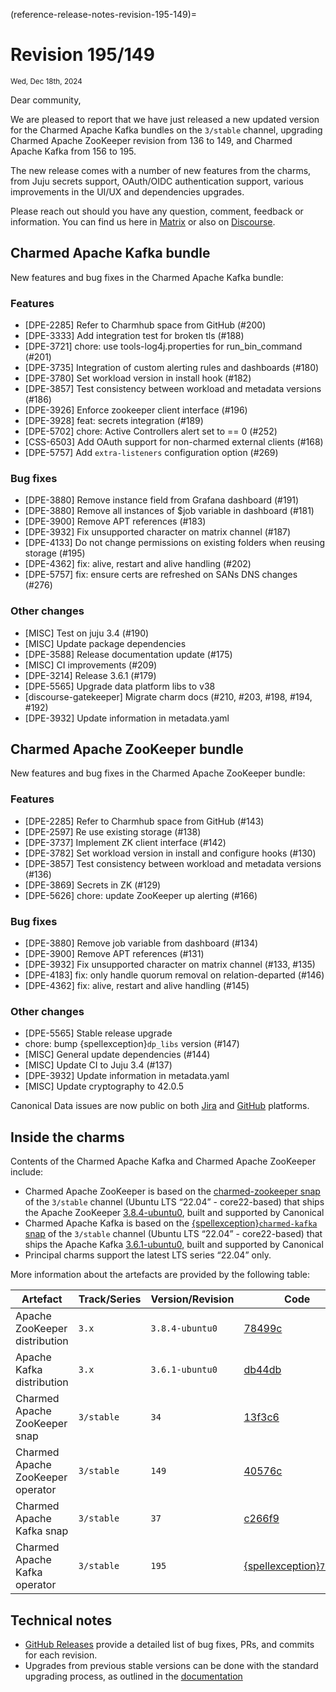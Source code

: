 (reference-release-notes-revision-195-149)=
# Revision 195/149
<sub>Wed, Dec 18th, 2024</sub>

Dear community,

We are pleased to report that we have just released a new updated version for the Charmed Apache Kafka bundles on the `3/stable` channel, 
upgrading Charmed Apache ZooKeeper revision from 136 to 149, and Charmed Apache Kafka from 156 to 195.

The new release comes with a number of new features from the charms, from Juju secrets support, OAuth/OIDC authentication support, various improvements in the UI/UX and dependencies upgrades.  

Please reach out should you have any question, comment, feedback or information. You can find us here in [Matrix](https://matrix.to/#/#charmhub-data-platform:ubuntu.com) or also on [Discourse](https://discourse.charmhub.io/).

## Charmed Apache Kafka bundle

New features and bug fixes in the Charmed Apache Kafka bundle:

### Features

* [DPE-2285] Refer to Charmhub space from GitHub (#200)
* [DPE-3333] Add integration test for broken tls (#188)
* [DPE-3721] chore: use tools-log4j.properties for run_bin_command (#201)
* [DPE-3735] Integration of custom alerting rules and dashboards (#180)
* [DPE-3780] Set workload version in install hook (#182)
* [DPE-3857] Test consistency between workload and metadata versions (#186)
* [DPE-3926] Enforce zookeeper client interface (#196)
* [DPE-3928] feat: secrets integration (#189)
* [DPE-5702] chore: Active Controllers alert set to == 0 (#252)
* [CSS-6503] Add OAuth support for non-charmed external clients (#168)
* [DPE-5757] Add `extra-listeners` configuration option (#269)

### Bug fixes

* [DPE-3880] Remove instance field from Grafana dashboard (#191) 
* [DPE-3880] Remove all instances of $job variable in dashboard (#181)
* [DPE-3900] Remove APT references (#183)
* [DPE-3932] Fix unsupported character on matrix channel (#187)
* [DPE-4133] Do not change permissions on existing folders when reusing storage (#195)
* [DPE-4362] fix: alive, restart and alive handling (#202)
* [DPE-5757] fix: ensure certs are refreshed on SANs DNS changes (#276)

### Other changes

* [MISC] Test on juju 3.4 (#190)
* [MISC] Update package dependencies
* [DPE-3588] Release documentation update  (#175)
* [MISC] CI improvements (#209)
* [DPE-3214] Release 3.6.1 (#179)
* [DPE-5565] Upgrade data platform libs to v38
* [discourse-gatekeeper] Migrate charm docs (#210, #203, #198, #194, #192)
* [DPE-3932] Update information in metadata.yaml

## Charmed Apache ZooKeeper bundle

New features and bug fixes in the Charmed Apache ZooKeeper bundle:

### Features

* [DPE-2285] Refer to Charmhub space from GitHub (#143)
* [DPE-2597] Re use existing storage (#138)
* [DPE-3737] Implement ZK client interface (#142)
* [DPE-3782] Set workload version in install and configure hooks (#130)
* [DPE-3857] Test consistency between workload and metadata versions (#136)
* [DPE-3869] Secrets in ZK (#129)
* [DPE-5626] chore: update ZooKeeper up alerting (#166)

### Bug fixes

* [DPE-3880] Remove job variable from dashboard (#134)
* [DPE-3900] Remove APT references (#131)
* [DPE-3932] Fix unsupported character on matrix channel (#133, #135)
* [DPE-4183] fix: only handle quorum removal on relation-departed (#146)
* [DPE-4362] fix: alive, restart and alive handling (#145)

### Other changes

* [DPE-5565] Stable release upgrade
* chore: bump {spellexception}`dp_libs` version (#147)
* [MISC] General update dependencies (#144)
* [MISC] Update CI to Juju 3.4 (#137)
* [DPE-3932] Update information in metadata.yaml
* [MISC] Update cryptography to 42.0.5

Canonical Data issues are now public on both [Jira](https://warthogs.atlassian.net/jira/software/c/projects/DPE/issues/) 
and [GitHub](https://github.com/canonical/kafka-operator/issues) platforms.

## Inside the charms

Contents of the Charmed Apache Kafka and Charmed Apache ZooKeeper include:

* Charmed Apache ZooKeeper is based on the [charmed-zookeeper snap](https://snapcraft.io/charmed-zookeeper) of the `3/stable` channel (Ubuntu LTS “22.04” - core22-based) that ships the Apache ZooKeeper [3.8.4-ubuntu0](https://launchpad.net/zookeeper-releases/3.x/3.8.4-ubuntu0), built and supported by Canonical
* Charmed Apache Kafka is based on the [{spellexception}`charmed-kafka` snap](https://snapcraft.io/charmed-kafka) of the `3/stable` channel (Ubuntu LTS “22.04” - core22-based) that ships the Apache Kafka [3.6.1-ubuntu0](https://launchpad.net/kafka-releases/3.x/3.6.1-ubuntu0), built and supported by Canonical
* Principal charms support the latest LTS series “22.04” only.

More information about the artefacts are provided by the following table:

| Artefact                          | Track/Series | Version/Revision | Code                                                                                                                |
|-----------------------------------|--------------|------------------|---------------------------------------------------------------------------------------------------------------------|
| Apache ZooKeeper distribution     | `3.x`          | `3.8.4-ubuntu0`    | [78499c](https://git.launchpad.net/zookeeper-releases/tree/?h=lp-3.8.4&id=78499c9f4d4610f9fb963afdad1ffd1aab2a96b8) |
| Apache Kafka distribution         | `3.x`          | `3.6.1-ubuntu0`    | [db44db](https://git.launchpad.net/kafka-releases/tree/?h=lp-3.6.1&id=db44db1ebf870854dddfc3be0187a976b997d4dc)     |
| Charmed Apache ZooKeeper snap     | `3/stable`     | `34`               | [13f3c6](https://github.com/canonical/charmed-zookeeper-snap/tree/13f3c620658fdc55b7d6745b81c7b5a00e042e10)         |        
| Charmed Apache ZooKeeper operator | `3/stable`     | `149`              | [40576c](https://github.com/canonical/zookeeper-operator/commit/40576c1c87badd1e2352afc013ed0754808ef44c)           | 
| Charmed Apache Kafka snap         | `3/stable`     | `37`               | [c266f9](https://github.com/canonical/charmed-kafka-snap/tree/c266f9cd283408d2106d4682b67661205a12ea7f)             |  
| Charmed Apache Kafka operator     | `3/stable`     | `195`              | [{spellexception}`7948df`](https://github.com/canonical/kafka-operator/pull/241/commits/7948dfbbfaaa53fccc88beaa90f80de1e70beaa9)                 |   

## Technical notes

* [GitHub Releases](https://github.com/canonical/kafka-operator/releases) provide a detailed list of bug fixes, PRs, and commits for each revision.
* Upgrades from previous stable versions can be done with the standard upgrading process, as outlined in the [documentation](../../how-to/upgrade)

